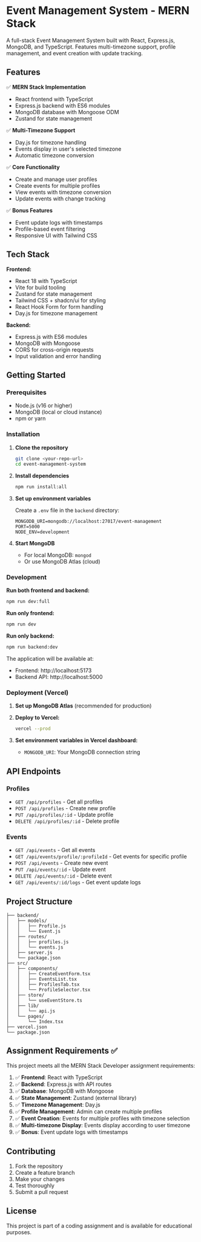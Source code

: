 # Event Management System - MERN Stack

A full-stack Event Management System built with React, Express.js, MongoDB, and TypeScript. Features multi-timezone support, profile management, and event creation with update tracking.

## Features

✅ **MERN Stack Implementation**
- React frontend with TypeScript
- Express.js backend with ES6 modules
- MongoDB database with Mongoose ODM
- Zustand for state management

✅ **Multi-Timezone Support**
- Day.js for timezone handling
- Events display in user's selected timezone
- Automatic timezone conversion

✅ **Core Functionality**
- Create and manage user profiles
- Create events for multiple profiles
- View events with timezone conversion
- Update events with change tracking

✅ **Bonus Features**
- Event update logs with timestamps
- Profile-based event filtering
- Responsive UI with Tailwind CSS

## Tech Stack

**Frontend:**
- React 18 with TypeScript
- Vite for build tooling
- Zustand for state management
- Tailwind CSS + shadcn/ui for styling
- React Hook Form for form handling
- Day.js for timezone management

**Backend:**
- Express.js with ES6 modules
- MongoDB with Mongoose
- CORS for cross-origin requests
- Input validation and error handling

## Getting Started

### Prerequisites
- Node.js (v16 or higher)
- MongoDB (local or cloud instance)
- npm or yarn

### Installation

1. **Clone the repository**
   ```bash
   git clone <your-repo-url>
   cd event-management-system
   ```

2. **Install dependencies**
   ```bash
   npm run install:all
   ```

3. **Set up environment variables**

   Create a `.env` file in the `backend` directory:
   ```env
   MONGODB_URI=mongodb://localhost:27017/event-management
   PORT=5000
   NODE_ENV=development
   ```

4. **Start MongoDB**
   - For local MongoDB: `mongod`
   - Or use MongoDB Atlas (cloud)

### Development

**Run both frontend and backend:**
```bash
npm run dev:full
```

**Run only frontend:**
```bash
npm run dev
```

**Run only backend:**
```bash
npm run backend:dev
```

The application will be available at:
- Frontend: http://localhost:5173
- Backend API: http://localhost:5000

### Deployment (Vercel)

1. **Set up MongoDB Atlas** (recommended for production)

2. **Deploy to Vercel:**
   ```bash
   vercel --prod
   ```

3. **Set environment variables in Vercel dashboard:**
   - `MONGODB_URI`: Your MongoDB connection string

## API Endpoints

### Profiles
- `GET /api/profiles` - Get all profiles
- `POST /api/profiles` - Create new profile
- `PUT /api/profiles/:id` - Update profile
- `DELETE /api/profiles/:id` - Delete profile

### Events
- `GET /api/events` - Get all events
- `GET /api/events/profile/:profileId` - Get events for specific profile
- `POST /api/events` - Create new event
- `PUT /api/events/:id` - Update event
- `DELETE /api/events/:id` - Delete event
- `GET /api/events/:id/logs` - Get event update logs

## Project Structure

```
├── backend/
│   ├── models/
│   │   ├── Profile.js
│   │   └── Event.js
│   ├── routes/
│   │   ├── profiles.js
│   │   └── events.js
│   ├── server.js
│   └── package.json
├── src/
│   ├── components/
│   │   ├── CreateEventForm.tsx
│   │   ├── EventsList.tsx
│   │   ├── ProfilesTab.tsx
│   │   └── ProfileSelector.tsx
│   ├── store/
│   │   └── useEventStore.ts
│   ├── lib/
│   │   └── api.js
│   └── pages/
│       └── Index.tsx
├── vercel.json
└── package.json
```

## Assignment Requirements ✅

This project meets all the MERN Stack Developer assignment requirements:

1. ✅ **Frontend**: React with TypeScript
2. ✅ **Backend**: Express.js with API routes
3. ✅ **Database**: MongoDB with Mongoose
4. ✅ **State Management**: Zustand (external library)
5. ✅ **Timezone Management**: Day.js
6. ✅ **Profile Management**: Admin can create multiple profiles
7. ✅ **Event Creation**: Events for multiple profiles with timezone selection
8. ✅ **Multi-timezone Display**: Events display according to user timezone
9. ✅ **Bonus**: Event update logs with timestamps

## Contributing

1. Fork the repository
2. Create a feature branch
3. Make your changes
4. Test thoroughly
5. Submit a pull request

## License

This project is part of a coding assignment and is available for educational purposes.
